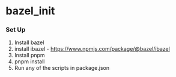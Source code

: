 # bazel_init

### Set Up
1. Install bazel
2. install ibazel - https://www.npmjs.com/package/@bazel/ibazel
3. Install pnpm
4. pnpm install
5. Run any of the scripts in package.json
